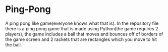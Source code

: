 # Ping-Pong
A ping pong like game(everyone knows what that is).
In the repository file there is a ping pong game that is made using Python(the game requires 2 players), the game includes a ball that moves and bounces off of borders of the game screen and 2 rackets that are rectangles which you move to hit the ball. 
